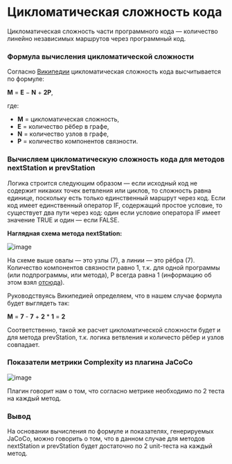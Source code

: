 # Цикломатическая сложность кода
Цикломатическая сложность части программного кода — количество линейно независимых маршрутов через программный код.
### Формула вычисления цикломатической сложности 
Согласно [Википедии](https://ru.wikipedia.org/wiki/%D0%A6%D0%B8%D0%BA%D0%BB%D0%BE%D0%BC%D0%B0%D1%82%D0%B8%D1%87%D0%B5%D1%81%D0%BA%D0%B0%D1%8F_%D1%81%D0%BB%D0%BE%D0%B6%D0%BD%D0%BE%D1%81%D1%82%D1%8C)
цикломатическая сложность кода высчитывается по формуле:

**M** = **E** − **N** + **2P**,

где:
* **M** = цикломатическая сложность,
* **E** = количество рёбер в графе,
* **N** = количество узлов в графе,
* **P** = количество компонентов связности.

### Вычисляем цикломатическую сложность кода для методов nextStation и prevStation
Логика строится следующим образом — если исходный код не содержит никаких точек ветвления или циклов, то сложность равна единице, поскольку есть только единственный маршрут через код. 
Если код имеет единственный оператор IF, содержащий простое условие, то существует два пути через код: один если условие оператора IF имеет значение TRUE и один — если FALSE.

**Наглядная схема метода nextStation:**

![image](https://i.gyazo.com/146a5d8abb29ec2bb82a500c286f8a33.png)

На схеме выше овалы — это узлы (7), а линии — это рёбра (7). Количество компонентов связности равно 1, т.к. для одной программы (или подпрограммы, или метода), Р всегда равна 1 (информацию об этом взял [отсюда](https://ru.qwe.wiki/wiki/Cyclomatic_complexity)). 

Руководствуясь Википедией определяем, что в нашем случае формула будет выглядеть так:

**M** = **7** - **7** + **2** * **1** = **2**

Соответственно, такой же расчет цикломатической сложности будет и для метода prevStation, т.к. логика ветвления и количесто рёбер и узлов совпадает.

### Показатели метрики Complexity из плагина JaCoCo
![image](https://i.gyazo.com/65c3ea975d2e8150f67a54788c6e0ab7.png)

Плагин говорит нам о том, что согласно метрике необходимо по 2 теста на каждый метод.

### Вывод
На основании вычисления по формуле и показателях, генерируемых JaCoCo, можно говорить о том, что в данном случае для методов nextStation и prevStation будет достаточно по 2 unit-теста на каждый метод.
